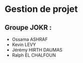 # Gestion de projet

## Groupe JOKR : 
- Ossama ASHRAF
- Kevin LEVY
- Jérémy HIRTH DAUMAS
- Ralph EL CHALFOUN
